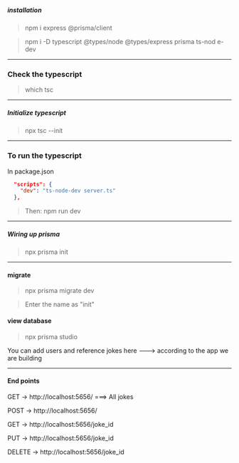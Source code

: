 ##### installation

> npm i express @prisma/client

> npm i -D typescript @types/node @types/express prisma ts-nod
> e-dev

---

### Check the typescript

> which tsc

---

##### Initialize typescript

> npx tsc --init

---

### To run the typescript

In package.json

```json
  "scripts": {
    "dev": "ts-node-dev server.ts"
  },
```

> Then: npm run dev

---

##### Wiring up prisma

> npx prisma init

---

#### migrate

> npx prisma migrate dev

> Enter the name as "init"

#### view database

> npx prisma studio

You can add users and reference jokes here ---> according to the app we are building

---

#### End points

GET -> http://localhost:5656/ ===> All jokes

POST -> http://localhost:5656/

GET -> http://localhost:5656/joke_id

PUT -> http://localhost:5656/joke_id

DELETE -> http://localhost:5656/joke_id
